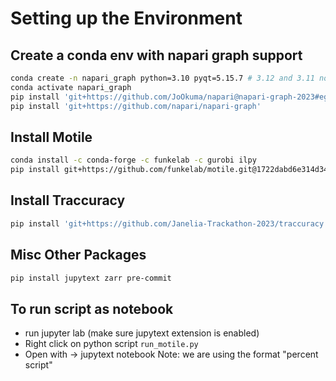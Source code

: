 # Setting up the Environment

## Create a conda env with napari graph support
```sh
conda create -n napari_graph python=3.10 pyqt=5.15.7 # 3.12 and 3.11 not yet supported
conda activate napari_graph
pip install 'git+https://github.com/JoOkuma/napari@napari-graph-2023#egg=napari'
pip install 'git+https://github.com/napari/napari-graph'
```

## Install Motile
```sh
conda install -c conda-forge -c funkelab -c gurobi ilpy
pip install git+https://github.com/funkelab/motile.git@1722dabd6e314d349ff50d46fd61abbdd9c17845
```

## Install Traccuracy
```sh
pip install 'git+https://github.com/Janelia-Trackathon-2023/traccuracy'
```

## Misc Other Packages
```sh
pip install jupytext zarr pre-commit
```

## To run script as notebook
- run jupyter lab (make sure jupytext extension is enabled)
- Right click on python script `run_motile.py`
- Open with -> jupytext notebook
Note: we are using the format "percent script"
